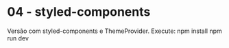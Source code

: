 # 04 - styled-components
Versão com styled-components e ThemeProvider. Execute:
npm install
npm run dev
